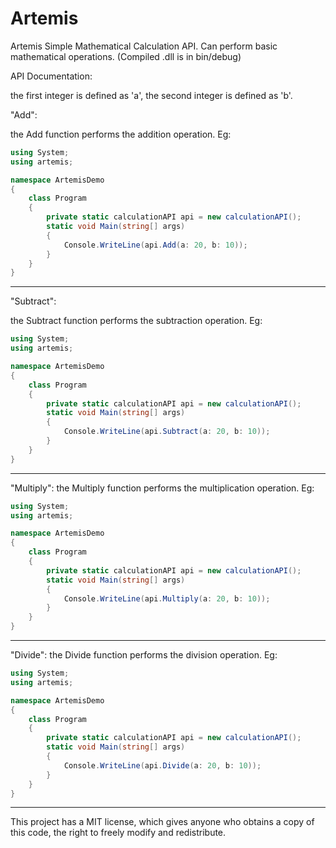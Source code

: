 # Artemis
Artemis Simple Mathematical Calculation API. Can perform basic mathematical operations. (Compiled .dll is in bin/debug)

API Documentation:

the first integer is defined as 'a', the second integer is defined as 'b'.








"Add":

 the Add function performs the addition operation.
Eg:
```csharp
using System;
using artemis;

namespace ArtemisDemo
{
    class Program
    {
        private static calculationAPI api = new calculationAPI();
        static void Main(string[] args)
        {
            Console.WriteLine(api.Add(a: 20, b: 10));
        }
    }
}
```
----





"Subtract":

 the Subtract function performs the subtraction operation.
Eg:
```csharp
using System;
using artemis;

namespace ArtemisDemo
{
    class Program
    {
        private static calculationAPI api = new calculationAPI();
        static void Main(string[] args)
        {
            Console.WriteLine(api.Subtract(a: 20, b: 10));
        }
    }
}
```
----



"Multiply":
 the Multiply function performs the multiplication operation.
Eg:
```csharp
using System;
using artemis;

namespace ArtemisDemo
{
    class Program
    {
        private static calculationAPI api = new calculationAPI();
        static void Main(string[] args)
        {
            Console.WriteLine(api.Multiply(a: 20, b: 10));
        }
    }
}
```
----




"Divide":
 the Divide function performs the division operation.
Eg:
```csharp
using System;
using artemis;

namespace ArtemisDemo
{
    class Program
    {
        private static calculationAPI api = new calculationAPI();
        static void Main(string[] args)
        {
            Console.WriteLine(api.Divide(a: 20, b: 10));
        }
    }
}
```
----




This project has a MIT license, which gives anyone who obtains a copy of this code, the right to freely modify and redistribute.



